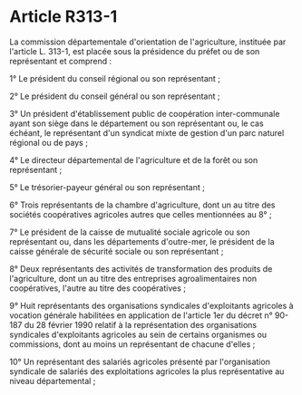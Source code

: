 # Article R313-1

La commission départementale d'orientation de l'agriculture, instituée par l'article L. 313-1, est placée sous la présidence
du préfet ou de son représentant et comprend :

1° Le président du conseil régional ou son représentant ;

2° Le président du conseil général ou son représentant ;

3° Un président d'établissement public de coopération inter-communale ayant son siège dans le département ou son représentant
ou, le cas échéant, le représentant d'un syndicat mixte de gestion d'un parc naturel régional ou de pays ;

4° Le directeur départemental de l'agriculture et de la forêt ou son représentant ;

5° Le trésorier-payeur général ou son représentant ;

6° Trois représentants de la chambre d'agriculture, dont un au titre des sociétés coopératives agricoles autres que celles
mentionnées au 8° ;

7° Le président de la caisse de mutualité sociale agricole ou son représentant ou, dans les départements d'outre-mer, le
président de la caisse générale de sécurité sociale ou son représentant ;

8° Deux représentants des activités de transformation des produits de l'agriculture, dont un au titre des entreprises
agroalimentaires non coopératives, l'autre au titre des coopératives ;

9° Huit représentants des organisations syndicales d'exploitants agricoles à vocation générale habilitées en application de
l'article 1er du décret n° 90-187 du 28 février 1990 relatif à la représentation des organisations syndicales d'exploitants
agricoles au sein de certains organismes ou commissions, dont au moins un représentant de chacune d'elles ;

10° Un représentant des salariés agricoles présenté par l'organisation syndicale de salariés des exploitations agricoles la
plus représentative au niveau départemental ;

11° Deux représentants de la distribution des produits agroalimentaires, dont un au titre du commerce indépendant de
l'alimentation ;

12° Un représentant du financement de l'agriculture ;

13° Un représentant des fermiers-métayers ;

14° Un représentant des propriétaires agricoles ;

15° Un représentant de la propriété forestière ;

16° Deux représentants des associations agréées pour la protection de l'environnement ;

17° Un représentant de l'artisanat ;

18° Un représentant des consommateurs ;

19° Deux personnes qualifiées.

**Liens relatifs à cet article**

_Cite_:

  - Décret n°90-187 1990-02-28 art. 1
  - Code rural L313-1

_Codifié par_:

  - Décret n°96-205 1996-03-15

_Modifié par_:

  - Décret n°2001-785 du 27 août 2001 - art. 1 () JORF 1er septembre 2001

_Cité par_:

  - Code rural - art. D654-93 (V)
  - Code rural - art. D821-15 (V)
  - Code rural - art. R181-7 (V)
  - Code rural - art. R313-7-1 (V)
  - Code rural - art. R313-8 (V)
  - Code rural - art. R374-3 (V)
  - Code rural et de la pêche maritime - art. R181-17 (M)
  - Code rural et de la pêche maritime - art. R331-5 (V)
  - Code rural et de la pêche maritime - art. R726-1 (V)

_Nouveaux textes_:

  - Code rural D313-1
